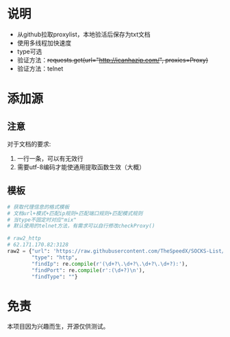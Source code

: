 # 说明

* 从github拉取proxylist，本地验活后保存为txt文档
* 使用多线程加快速度 
* type可选
* 验证方法：~~requests.get(url="http://icanhazip.com/", proxies=Proxy)~~
* 验证方法：telnet

# 添加源

## 注意

对于文档的要求: 

1. 一行一条，可以有无效行
2. 需要utf-8编码才能使通用提取函数生效（大概）

## 模板

```python
# 获取代理信息的格式模板
# 文档url+模式+匹配ip规则+匹配端口规则+匹配模式规则
# 当type不固定时对应"mix"
# 默认使用的telnet方法，有需求可以自行修改checkProxy()

# raw2_http
# 62.171.170.82:3128
raw2 = {"url": 'https://raw.githubusercontent.com/TheSpeedX/SOCKS-List/master/http.txt',
        "type": "http",
        "findIp": re.compile(r'(\d+?\.\d+?\.\d+?\.\d+?):'),
        "findPort": re.compile(r':(\d+?)\n'),
        "findType": ""}
```

# 免责

本项目因为兴趣而生，开源仅供测试。